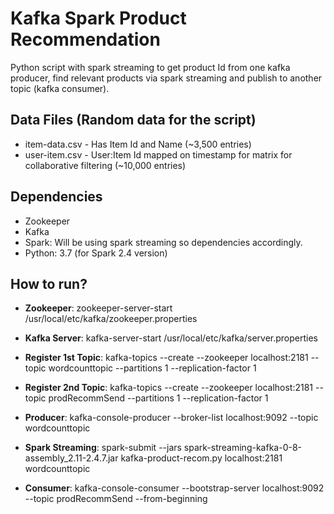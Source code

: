 # Kafka Spark Product Recommendation

Python script with spark streaming to get product Id from one kafka producer, find relevant products via spark streaming and publish to another topic (kafka consumer).


## Data Files (Random data for the script)

- item-data.csv - Has Item Id and Name (~3,500 entries)
- user-item.csv - User:Item Id mapped on timestamp for matrix for collaborative filtering (~10,000 entries)


## Dependencies

- Zookeeper
- Kafka
- Spark: Will be using spark streaming so dependencies accordingly.
- Python: 3.7 (for Spark 2.4 version)


## How to run?

- **Zookeeper**: zookeeper-server-start /usr/local/etc/kafka/zookeeper.properties

- **Kafka Server**: kafka-server-start /usr/local/etc/kafka/server.properties

- **Register 1st Topic**: kafka-topics --create --zookeeper localhost:2181 --topic wordcounttopic --partitions 1 --replication-factor 1

- **Register 2nd Topic**: kafka-topics --create --zookeeper localhost:2181 --topic prodRecommSend --partitions 1 --replication-factor 1

- **Producer**: kafka-console-producer --broker-list localhost:9092 --topic wordcounttopic

- **Spark Streaming**: spark-submit --jars spark-streaming-kafka-0-8-assembly_2.11-2.4.7.jar kafka-product-recom.py localhost:2181 wordcounttopic

- **Consumer**: kafka-console-consumer --bootstrap-server localhost:9092 --topic prodRecommSend --from-beginning
